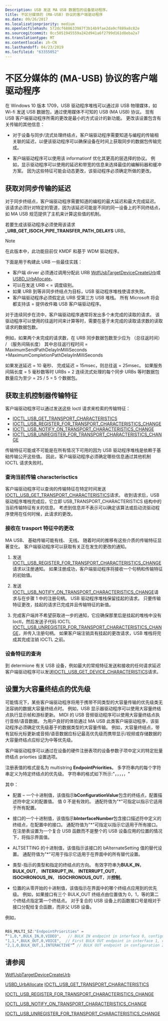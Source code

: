 ```yaml
---
Description: USB 发送 MA USB 数据包的设备驱动程序。
title: 不区分媒体的 (MA-USB) 协议的客户端驱动程序
ms.date: 09/26/2017
ms.localizationpriority: medium
ms.openlocfilehash: 572dcf688633987f3b14b9fae2da9cf889a8c82e
ms.sourcegitcommit: 0cc5051945559a242d941a6f2799d161d8eba2a7
ms.translationtype: MT
ms.contentlocale: zh-CN
ms.lasthandoff: 04/23/2019
ms.locfileid: "63355052"
---
```

# <a name="usb-client-drivers-for-media-agnostic-ma-usb"></a>不区分媒体的 (MA-USB) 协议的客户端驱动程序

在 Windows 10 版本 1709，USB 驱动程序堆栈可以通过非 USB 物理媒体，如 Wi-fi 发送 USB 数据包，通过使用媒体不可知的 USB (MA USB) 协议。 现有 USB 客户端驱动程序所需的更改是最小的方式设计的新功能。 更改该设置包含有关传输的其他信息：

-   对于设备与同步/流式处理终结点，客户端驱动程序需要知道与编程的传输相关联的延迟，以便该驱动程序可以确保设备在时间上获取同步的数据包传输完成。

-   客户端驱动程序可以使用该 informationf 优化其更高的层选择的协议。 例如，显示驱动程序可以使用的延迟和带宽的信息来选择最佳的编解码器和缓冲方案。 因为这些特征可能会动态更改，该驱动程序必须确定所做的更改。

## <a name="getting-the-delays-for-isochronous-transfers"></a>获取对同步传输的延迟

对于同步终结点，客户端驱动程序需要知道的编程的最大延迟和最大完成延迟。 该请求必须针对特定的管道，因为该延迟可能是不同的同一设备上的不同终结点，如 MA USB 规范提供了主机来计算这些值的机制。 

若要生成该驱动程序必须使用该请求 **_URB_GET_ISOCH_PIPE_TRANSFER_PATH_DELAYS** URB。

> [!NOTE]
> 在此版本中，此功能目前仅 KMDF 和基于 WDM 驱动程序。 

下面是用于构建此 URB 一些最佳实践：


-    客户端 dirver 必须通过调用分配此 URB [WdfUsbTargetDeviceCreateUrb](https://msdn.microsoft.com/library/windows/hardware/hh439423)或[USBD_UrbAllocate](https://msdn.microsoft.com/library/windows/hardware/hh406250)。 
- 可以在发送 URB < = 调度级别。
- 如果 URB 到等非同步终结点为目标，USB 驱动程序堆栈使请求失败。
- 客户端驱动程序必须假定此 URB 受第三方 USB 堆栈。 所有 Microsoft 将会都支持该 = 提供收件箱 USB 客户端驱动程序。

对于连续同步在流中，客户端驱动程序通常将发出多个未完成的读取的请求。 该驱动程序可以使用的往返时间来计算等时，需要在基于未完成的读取请求数的读取请求的数据包数。

例如，如果两个未完成的请求数，在 URB 同步数据包数至少应为 （总往返时间） / （服务间隔长度） 其中总往返行程时间 = MaximumSendPathDelayInMilliSeconds +MaximumCompletionPathDelayInMilliSeconds

如果发送延迟 = 10 毫秒、 完成延迟 = 15msec，则总往返 = 25msec。
如果服务间隔长度 = 5 毫秒数等时 URBs = 2 连续流式处理的每个同步 URBs 等时数据包数量应为至少 = 25 / 5 = 5 个数据包。

## <a name="getting-the-host-controller-transport-characteristics"></a>获取主机控制器传输特征
客户端驱动程序可以通过发送这些 Ioctl 请求来检索的传输特征：

-    [IOCTL_USB_GET_TRANSPORT_CHARACTERISTICS](https://msdn.microsoft.com/Library/Windows/Hardware/36CF2034-C816-421A-8B59-A4DC4EFFEB70)
-    [IOCTL_USB_REGISTER_FOR_TRANSPORT_CHARACTERISTICS_CHANGE](https://msdn.microsoft.com/Library/Windows/Hardware/4192501F-5A30-463C-924D-CD4F2C8C3764)
-    [IOCTL_USB_NOTIFY_ON_TRANSPORT_CHARACTERISTICS_CHANGE](https://msdn.microsoft.com/Library/Windows/Hardware/1B71794C-EBAD-4F6C-A71C-C0D419D486BE) 
-    [IOCTL_USB_UNREGISTER_FOR_TRANSPORT_CHARACTERISTICS_CHANGE](https://msdn.microsoft.com/Library/Windows/Hardware/A6D17761-4E5F-42FC-AB40-C2BCE7769243)

传输特征可能或不可能是在所有情况下可用的因为 USB 驱动程序堆栈是依赖于基础传输公开这些值。 因此，客户端驱动程序必须确定哪些信息通过其他机制 IOCTL 请求失败时。 

### <a name="query-for-the-current-transport-characterisctics"></a>查询当前传输 characterisctics

客户端驱动程序可以查询的传输特征在特定时间发送[IOCTL_USB_GET_TRANSPORT_CHARACTERISTICS](https://msdn.microsoft.com/Library/Windows/Hardware/36CF2034-C816-421A-8B59-A4DC4EFFEB70)请求。 收到请求后，USB 驱动程序堆栈完成后，它立即 USB_TRANSPORT_CHARACTERISTICS 结构中的当前传输特征有关的信息。 考虑到信息并不表示可以确定该算法或启动流驱动程序使用在任何时候，此请求的更改。 

### <a name="receive-changes-in-trasport-characteristics"></a>接收在 trasport 特征中的更改
MA USB、 基础传输可能有线、 无线。 随着时间的推移有这些介质的传输特征显著变化。 客户端驱动程序可以获取有关正在发生的更改的通知。

1.    发送[IOCTL_USB_REGISTER_FOR_TRANSPORT_CHARACTERISTICS_CHANGE](https://msdn.microsoft.com/Library/Windows/Hardware/4192501F-5A30-463C-924D-CD4F2C8C3764)请求以注册通知。 如果注册成功，客户端驱动程序将接收一个句柄和传输特征的初始值。

2.  发送[IOCTL_USB_NOTIFY_ON_TRANSPORT_CHARACTERISTICS_CHANGE](https://msdn.microsoft.com/Library/Windows/Hardware/1B71794C-EBAD-4F6C-A71C-C0D419D486BE)请求与在步骤 1 中的注册句柄。 USB 驱动程序堆栈保留挂起的请求。 只要传输特征更改，挂起的请求已完成并且传输特征的新值。

3.  完成客户端并不希望获取进一步的通知，它应确保那里后是挂起的堆栈中没有 Ioctl，然后发送子代码 IOCTL [IOCTL_USB_UNREGISTER_FOR_TRANSPORT_CHARACTERISTICS_CHANGE](https://msdn.microsoft.com/Library/Windows/Hardware/A6D17761-4E5F-42FC-AB40-C2BCE7769243)，并传入注册句柄。 如果客户端注销具有挂起的更改请求，USB 堆栈将完成其完成注销 IOCTL 之前。

### <a name="query-for-device-characteristics"></a>设备特征的查询

到 determione 有关 USB 设备，例如最大的常规特征发送和接收的任何请求延迟客户端驱动程序可以发送[IOCTL_USB_GET_DEVICE_CHARACTERISTICS](https://msdn.microsoft.com/Library/Windows/Hardware/D4A8DE43-3E81-4A1C-B1C0-ABE6000D9F11)请求。

## <a name="setting-priority-for-a-bulk-endpoint"></a>设置为大容量终结点的优先级

可能情况下，某些客户端驱动程序将用于携带不同类型的大容量传输的优先级类无法容纳的数据大容量终结点时。 例如，USB 显示器驱动程序可以使用大容量终结点执行显示帧和游标更新。 MIDI 的 USB 音频驱动程序可以使用大容量终结点执行音频/语音数据。
为用户良好的体验通过 MA USB 此类客户端驱动程序，该驱动程序必须确定优先级基于的数据类型的大容量传输。 例如，大容量终结点，带有鼠标光标更新或音频/语音数据应标记最高优先级而携带显示/视频或存储数据的大容量终结点应标记为中等优先级。

客户端驱动程序可以通过在设备的硬件注册表项的设备参数子项中定义的特定批量终结点 priorties 设置选项。  

注册表值的格式是名为 multistring **EndpointPriorities**。  多字符串内的每个字符串定义为特定终结点的优先级。  字符串的格式如下所示:"<CONFIG>，<INTERFACE>，<ALTSETTING>，<TYPE>，<ORDER>，<PRIORITY>"

其中：

-    配置 – 一个十进制值，该值指示**bConfigurationValue**包含的终结点，配置描述符中定义的配置值。  值 0 不是有效的。  通配符值为"*"可指定以指示它适用于所有配置。

-    接口的一个十进制值，该值指示**bInterfaceNumber**包含接口描述符中定义的终结点，在配置中的接口。  通配符值为"*"可指定以指示它适用于所有接口。  在注册表设置为一个复合 USB 函数而不是整个的 USB 设备应用的位置的情况下，将指示界面值。

-    ALTSETTING 的十进制值，该值指示该接口的 bAlternateSetting 值的替代设置。  通配符值为"*"可用于指示它适用于在界面中的所有替代设置。

-    类型-指示的类型和指定的终结点的方向。  有效字符串为**BULK_IN**， **BULK_OUT**， **INTERRUPT_IN**， **INTERRUPT_OUT**， **ISOCHRONOUS_IN**， **ISOCHRONOUS_OUT**，并**控制**。  

-    位置的从零开始的十进制值，该值指示在界面中的哪个终结点应用到的优先级。  例如，如果接口有三个 BULK_OUT 终结点由位置值为 0，1，等的第二个终结点指定第一个终结点。  对于复合的 USB 设备上的函数接口号是相对于接口分配给复合函数，而非父 USB 设备。

例如，

```cpp

REG_MULTI_SZ:"EndpointPriorities" = 
“"1,0,*,BULK_IN,0,VIDEO",   // BULK IN endpoint in interface 0, configuration 1, all alternate settings has VIDEO priority. 
"1,1,*,BULK_OUT,0,VOICE",  // First BULK OUT endpoint in interface 1, configuration 1, all alternate settings has VOICE priority. 
"2,1,0,BULK_OUT,1,INTERACTIVE"” // BULK OUT endpoint in configuration 2, interface 1, alt setting 1 has INTERACTIVE priority.
```
## <a name="see-also"></a>请参阅
[WdfUsbTargetDeviceCreateUrb](https://msdn.microsoft.com/library/windows/hardware/hh439423)

[USBD_UrbAllocate](https://msdn.microsoft.com/library/windows/hardware/hh406250)
[IOCTL_USB_GET_TRANSPORT_CHARACTERISTICS](https://msdn.microsoft.com/Library/Windows/Hardware/36CF2034-C816-421A-8B59-A4DC4EFFEB70)

[IOCTL_USB_REGISTER_FOR_TRANSPORT_CHARACTERISTICS_CHANGE](https://msdn.microsoft.com/Library/Windows/Hardware/4192501F-5A30-463C-924D-CD4F2C8C3764)

[IOCTL_USB_NOTIFY_ON_TRANSPORT_CHARACTERISTICS_CHANGE](https://msdn.microsoft.com/Library/Windows/Hardware/1B71794C-EBAD-4F6C-A71C-C0D419D486BE)

[IOCTL_USB_UNREGISTER_FOR_TRANSPORT_CHARACTERISTICS_CHANGE](https://msdn.microsoft.com/Library/Windows/Hardware/A6D17761-4E5F-42FC-AB40-C2BCE7769243)
